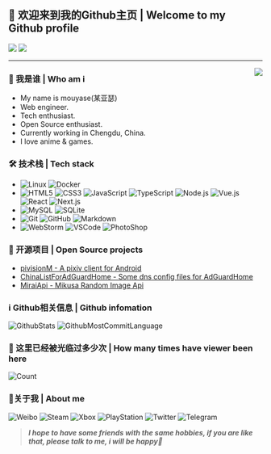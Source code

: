 ## 👋 欢迎来到我的Github主页 | Welcome to my Github profile

![](https://img.shields.io/github/followers/mouyase?style=social)
![](https://img.shields.io/github/stars/mouyase?style=social)

---
<img align="right" src="https://github.com/mouyase/mouyase/blob/main/image/cover.jpg" />

### 🥰 我是谁 | Who am i

- My name is mouyase(某亚瑟)
- Web engineer.
- Tech enthusiast.
- Open Source enthusiast.
- Currently working in Chengdu, China.
- I love anime & games.

### 🛠 技术栈 | Tech stack

- ![Linux](https://img.shields.io/badge/-Linux-333333?style=flat&logo=Linux&logoColor=FCC624)
![Docker](https://img.shields.io/badge/-Docker-333333?style=flat&logo=docker&logoColor=2496ED)
- ![HTML5](https://img.shields.io/badge/-HTML5-333333?style=flat&logo=HTML5&logoColor=E34F26)
![CSS3](https://img.shields.io/badge/-CSS3-333333?style=flat&logo=CSS3&logoColor=1572B6)
![JavaScript](https://img.shields.io/badge/-JavaScript-333333?style=flat&logo=javascript&logoColor=F7DF1E)
![TypeScript](https://img.shields.io/badge/-TypeScript-333333?style=flat&logo=typescript&logoColor=3178C6)
![Node.js](https://img.shields.io/badge/-Node.js-333333?style=flat&logo=node.js&logoColor=339933)
![Vue.js](https://img.shields.io/badge/-VueJS-333333?style=flat&logo=Vue.js&logoColor=4FC08D)
![React](https://img.shields.io/badge/-React-333333?style=flat&logo=React&logoColor=61DAFB)
![Next.js](https://img.shields.io/badge/-Next.js-333333?style=flat&logo=Next.js&logoColor=000000)
- ![MySQL](https://img.shields.io/badge/-MySQL-333333?style=flat&logo=mysql&logoColor=4479A1)
![SQLite](https://img.shields.io/badge/-SQLite-333333?style=flat&logo=sqlite&logoColor=003B57)
- ![Git](https://img.shields.io/badge/-Git-333333?style=flat&logo=git&logoColor=F05032)
![GitHub](https://img.shields.io/badge/-GitHub-333333?style=flat&logo=github&logoColor=81717)
![Markdown](https://img.shields.io/badge/-Markdown-333333?style=flat&logo=markdown&logoColor=000000)
- ![WebStorm](https://img.shields.io/badge/-WebStorm-333333?style=flat&logo=WebStorm&logoColor=000000)
![VSCode](https://img.shields.io/badge/-VSCode-333333?style=flat&logo=visualstudiocode&logoColor=007ACC)
![PhotoShop](https://img.shields.io/badge/-PhotoShop-333333?style=flat&logo=adobephotoshop&logoColor=31A8FF)

### 📂 开源项目 | Open Source projects
- [pivisionM - A pixiv client for Android](https://github.com/mouyase/pivisionM)
- [ChinaListForAdGuardHome - Some dns config files for AdGuardHome](https://github.com/mouyase/ChinaListForAdGuardHome)
- [MiraiApi - Mikusa Random Image Api](https://github.com/mouyase/MiraiApi)

### ℹ️ Github相关信息 | Github infomation

![GithubStats](https://github-profile-summary-cards.vercel.app/api/cards/stats?username=mouyase&theme=github)
![GithubMostCommitLanguage](https://github-profile-summary-cards.vercel.app/api/cards/most-commit-language?username=mouyase&theme=github)

### 🔢 这里已经被光临过多少次 | How many times have viewer been here
![Count](https://count.getloli.com/get/@mouyase?theme=gelbooru)

### 💖关于我 | About me
![Weibo](https://img.shields.io/badge/Weibo-mouyase-333333?style=flat&logo=sinaweibo&logoColor=E6162D)
![Steam](https://img.shields.io/badge/Steam-mouyase-333333?style=flat&logo=steam&logoColor=000000)
![Xbox](https://img.shields.io/badge/Xbox-mouyase-333333?style=flat&logo=xbox&logoColor=107C10)
![PlayStation](https://img.shields.io/badge/PlayStation-mouyase-333333?style=flat&logo=playstation&logoColor=003791)
![Twitter](https://img.shields.io/badge/Twitter-mouyase-333333?style=flat&logo=twitter&logoColor=1DA1F2)
![Telegram](https://img.shields.io/badge/Telegram-mouyase-333333?style=flat&logo=telegram&logoColor=26A5E4)

> ***I hope to have some friends with the same hobbies, if you are like that, please talk to me, i will be happy🥳***
